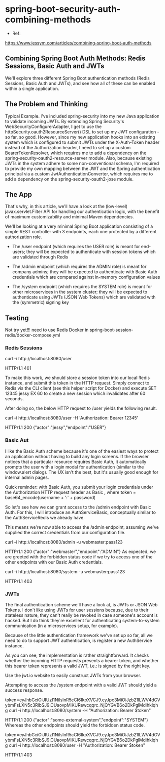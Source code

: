 # spring-boot-security-auth-combining-methods

- Ref:

https://www.jessym.com/articles/combining-spring-boot-auth-methods

## Combining Spring Boot Auth Methods: Redis Sessions, Basic Auth and JWTs

We'll explore three different Spring Boot authentication methods (Redis Sessions, Basic Auth and JWTs), and see how all of these can be enabled within a single application.

## The Problem and Thinking

Typical Example. I've included spring-security into my new Java application to validate incoming JWTs. By extending Spring Security's WebSecurityConfigurerAdapter, I get to use the httpSecurity.oauth2ResourceServer() DSL to set up my JWT configuration - so far, so good. However, since my new application hooks into an existing system which is configured to submit JWTs under the X-Auth-Token header instead of the Authorization header, I need to set up a custom BearerTokenResolver, which requires me to add a dependency on the spring-security-oauth2-resource-server module. Also, because existing JWTs in the system adhere to some non-conventional schema, I'm required to provide my own mapping between the JWT and the Spring authentication principal via a custom JwtAuthenticationConverter, which requires me to add a dependency on the spring-security-oauth2-jose module.

## The App

That's why, in this article, we'll have a look at the (low-level) javax.servlet.Filter API for handling our authentication logic, with the benefit of maximum customizability and minimal Maven dependencies.

We'll be looking at a very minimal Spring Boot application consisting of a simple REST controller with 3 endpoints, each one protected by a different authorization role.

- The /user endpoint (which requires the USER role) is meant for end-users; they will be expected to authenticate with session tokens which are validated through Redis

- The /admin endpoint (which requires the ADMIN role) is meant for company admins; they will be expected to authenticate with Basic Auth credentials which are compared against in-memory configuration values

- The /system endpoint (which requires the SYSTEM role) is meant for other microservices in the system cluster; they will be expected to authenticate using JWTs (JSON Web Tokens) which are validated with the (symmetric) signing key

## Testing

Not try yet!!! need to use Redis Docker in spring-boot-session-redis/docker-compose.yml

### Redis Sessions


curl -i http://localhost:8080/user

HTTP/1.1 401

To make this work, we should store a session token into our local Redis instance, and submit this token in the HTTP request. Simply connect to Redis via the CLI client (see this helper script for Docker) and execute SET 12345 jessy EX 60 to create a new session which invalidates after 60 seconds.

After doing so, the below HTTP request to /user yields the following result.

curl -i http://localhost:8080/user -H 'Authorization: Bearer 12345'

HTTP/1.1 200
{"actor":"jessy","endpoint":"USER"}


### Basic Aut

I like the Basic Auth scheme because it's one of the easiest ways to protect an application without having to build any login screens. If the browser notices that a particular resource requires Basic Auth, it automatically prompts the user with a login modal for authentication (similar to the window.alert dialog). The UX isn't the best, but it's usually good enough for internal admin pages.

Quick reminder: with Basic Auth, you submit your login credentials under the Authorization HTTP request header as Basic <token>, where token = base64_encode(username + ':' + password)

So let's see how we can grant access to the /admin endpoint with Basic Auth. For this, I will introduce an AuthServiceBasic, conceptually similar to the AuthServiceRedis we already have.

This means we're now able to access the /admin endpoint, assuming we've supplied the correct credentials from our configuration file.

curl -i http://localhost:8080/admin -u webmaster:pass123

HTTP/1.1 200
{"actor":"webmaster","endpoint":"ADMIN"}
As expected, we are greeted with the forbidden status code if we try to access one of the other endpoints with our Basic Auth credentials.

curl -i http://localhost:8080/system -u webmaster:pass123

HTTP/1.1 403


### JWTs

The final authentication scheme we'll have a look at, is JWTs or JSON Web Tokens. I don't like using JWTs for user sessions because, due to their stateless nature, they can't really be revoked in case someone's account is hacked. But I do think they're excellent for authenticating system-to-system communication (in a microservices setup, for example).

Because of the little authentication framework we've set up so far, all we need to do to support JWT authentication, is register a new AuthService instance.

As you can see, the implementation is rather straightforward. It checks whether the incoming HTTP requests presents a bearer token, and whether this bearer token represents a valid JWT, i.e.: is signed by the right key.

Use the jwt.io website to easily construct JWTs from your browser.

Attempting to access the /system endpoint with a valid JWT should yield a success response.

token=eyJhbGciOiJIUzI1NiIsInR5cCI6IkpXVCJ9.eyJpc3MiOiJzb21lLWV4dGVybmFsLXN5c3RlbSJ9.CUaovpMiKURewcqqrc_NjQYGVB6o2DkPglMdihklqhg
curl -i http://localhost:8080/system -H "Authorization: Bearer $token"

HTTP/1.1 200
{"actor":"some-external-system","endpoint":"SYSTEM"}
Whereas the other endpoints should yield the forbidden status code.

token=eyJhbGciOiJIUzI1NiIsInR5cCI6IkpXVCJ9.eyJpc3MiOiJzb21lLWV4dGVybmFsLXN5c3RlbSJ9.CUaovpMiKURewcqqrc_NjQYGVB6o2DkPglMdihklqhg
curl -i http://localhost:8080/user -H "Authorization: Bearer $token"

HTTP/1.1 403




